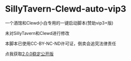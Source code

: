 # SillyTavern-Clewd-auto-vip3

一个酒馆和Clewd小白专用的一键启动脚本(赞助vip3+版)

未对SillyTavern和Clewd进行修改

本脚本已使用CC-BY-NC-ND许可证，倒卖会追究法律责任

点我获取[2.0.0稳定公开版](https://github.com/LINKlang/SillyTavern-Clewd-auto)
